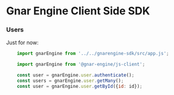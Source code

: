 # Gnar Engine Client Side SDK

### Users

Just for now:

``` js
    import gnarEngine from '../../gnarengine-sdk/src/app.js';
```

``` js
    import gnarEngine from '@gnar-engine/js-client';

    const user = gnarEngine.user.authenticate();
    const users = gnarEngine.user.getMany();
    const user = gnarEngine.user.getById({id: id});
```